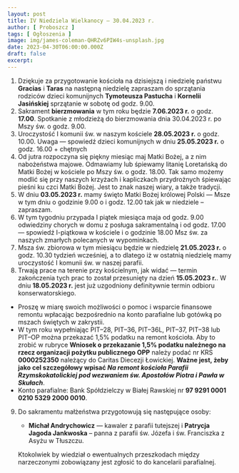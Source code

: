 ```yaml
---
layout: post
title: IV Niedziela Wielkanocy — 30.04.2023 r.
author: [ Proboszcz ]
tags: [ Ogłoszenia ]
image: img/james-coleman-QHRZv6PIW4s-unsplash.jpg
date: 2023-04-30T06:00:00.000Z
draft: false
excerpt: 
---
```


1. Dziękuje za przygotowanie kościoła na dzisiejszą i niedzielę państwu **Gracias** i **Taras**
   na następną niedzielę zapraszam do sprzątania rodziców dzieci komunijnych
   **Tymoteusza Pastucha** i **Kornelii Jasińskiej** sprzątanie w sobotę od godz. 9.00.
2. Sakrament **bierzmowania** w tym roku będzie **7.06.2023 r.** o godz. **17.00**. Spotkanie z
   młodzieżą do bierzmowania dnia 30.04.2023 r. po Mszy św. o godz. 9.00.
3. Uroczystość I komunii św. w naszym kościele **28.05.2023 r.** o godz. 10.00.
   Uwaga — spowiedź dzieci komunijnych w dniu **25.05.2023 r.** o godz. 16.00 + chętnych
4. Od jutra rozpoczyna się piękny miesiąc maj Matki Bożej, a z nim nabożeństwa majowe. Odmawiamy lub
   śpiewamy litanię Loretańską do Matki Bożej w kościele po Mszy św. o godz. 18.00. Tak samo możemy
   modlić się przy naszych krzyżach i kapliczkach przydrożnych śpiewając pieśni ku czci Matki Bożej.
   Jest to znak naszej wiary, a także tradycji.
5. W dniu **03.05.2023 r.** mamy święto Matki Bożej królowej Polski — Msze w tym dniu o godzinie
   9.00 o i godz. 12.00 tak jak w niedziele – zapraszam.
6. W tym tygodniu przypada I piątek miesiąca maja od godz. 9.00 odwiedziny chorych
   w domu z posługa sakramentalną i od godz. 17.00 — spowiedź I-piątkowa w kościele
   i o godzinie 18.00 Msz św. za naszych zmarłych polecanych w wypominkach.
7. Msza św. zbiorowa w tym miesiącu będzie w niedzielę **21.05.2023 r.** o godz. 10.30
   tydzień wcześniej, a to dlatego iż w ostatnią niedzielę mamy uroczystość I komunii
   św. w naszej parafii.
8. Trwają prace na terenie przy kościelnym, jak widać — termin zakończenia tych prac to został
   przesunięty na dzień **15.05.2023 r.**. W dniu **18.05.2023 r.** jest już uzgodniony
   definitywnie termin odbioru konserwatorskiego.
- Proszę w miarę swoich możliwości o pomoc i wsparcie finansowe remontu wpłacając bezpośrednio na
  konto parafialne lub gotówką po mszach świętych w zakrystii.
- W tym roku wypełniając PIT–28, PIT–36, PIT–36L, PIT–37, PIT–38 lub PIT–OP można przekazać 1,5%
  podatku na remont kościoła. Aby to zrobić w rubryce **Wniosek o przekazanie 1,5% podatku należnego
  na rzecz organizacji pożytku publicznego OPP** należy podać nr KRS **0000252350** należący do
  Caritas Diecezji Łowickiej. **Ważne jest, żeby jako cel szczegółowy
  wpisać _Na remont kościoła Parafii Rzymskokatolickiej pod wezwaniem św. Apostołów Piotra i Pawła w
  Skułach_**.
- Konto parafialne: Bank Spółdzielczy w Białej Rawskiej nr **97 9291 0001 0210 5329 2000 0010**.
9. Do sakramentu małżeństwa przygotowują się następujące osoby:

   - **Michał Andrychowicz** — kawaler z parafii tutejszej i **Patrycja Jagoda Jankwoska** – panna
     z parafii św. Józefa i św. Franciszka z Asyżu w Tłuszczu.

   Ktokolwiek by wiedział o ewentualnych przeszkodach między narzeczonymi zobowiązany jest zgłosić to
   do kancelarii parafialnej.
